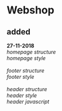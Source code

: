 # Webshop


## added
**27-11-2018**<br/>
*homepage structure*<br/>
*homepage style*<br/><br/>
*footer structure*<br/>
*footer style*<br/><br/>
*header structure*<br/>
*header style*<br/>
*header javascript*<br/>